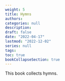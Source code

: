 ```yaml
---
weight: 5
title: Hymns
authors:
categories: null
description: 
draft: false
date: "2022-04-17"
lastmod: "2022-12-02"
series: null
tags:
toc: true
bookCollapseSection: true
---
```



This book collects hymns.


